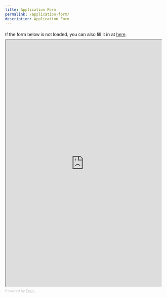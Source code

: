 ```yaml
---
title: Application Form
permalink: /application-form/
description: Application Form
---
```

<div style="font-family: Sans-Serif; font-size: 15px; color: #000; opacity: 0.9; padding-top: 5px; padding-bottom: 8px;"> If the form below is not loaded, you can also fill it in at <a href="https://form.gov.sg/64faaed2c532ab0012e7e6ff">here</a>. </div> 
<!-- Change the width and height values to suit you best --> <iframe style="width: 100%; height: 800px" src="https://form.gov.sg/64faaed2c532ab0012e7e6ff" id="iframe"></iframe> <div style="font-family: Sans-Serif; font-size: 12px; color: #999; opacity: 0.5; padding-top: 5px;"> Powered by <a style="color: #999" href="https://form.gov.sg">Form</a> </div>